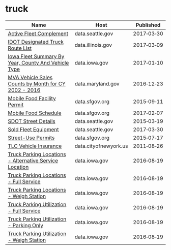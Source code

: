# truck

Name | Host | Published
---- | ---- | ---------
[Active Fleet Complement](../datasets/enxu-fgzb.md) | data.seattle.gov | 2017&#x2011;03&#x2011;30
[IDOT Designated Truck Route List](../datasets/fe97-gy9p.md) | data.illinois.gov | 2017&#x2011;03&#x2011;09
[Iowa Fleet Summary By Year, County And Vehicle Type](../datasets/6rrx-2vwt.md) | data.iowa.gov | 2017&#x2011;01&#x2011;10
[MVA Vehicle Sales Counts by Month for CY 2002 - 2016](../datasets/un65-7ipd.md) | data.maryland.gov | 2016&#x2011;12&#x2011;23
[Mobile Food Facility Permit](../datasets/rqzj-sfat.md) | data.sfgov.org | 2015&#x2011;09&#x2011;11
[Mobile Food Schedule](../datasets/jjew-r69b.md) | data.sfgov.org | 2017&#x2011;02&#x2011;07
[SDOT Street Details](../datasets/njkx-jbip.md) | data.seattle.gov | 2015&#x2011;03&#x2011;19
[Sold Fleet Equipment](../datasets/y6ef-jf2w.md) | data.seattle.gov | 2017&#x2011;03&#x2011;30
[Street-Use Permits](../datasets/b6tj-gt35.md) | data.sfgov.org | 2015&#x2011;07&#x2011;17
[TLC Vehicle Insurance](../datasets/cw8b-zbc3.md) | data.cityofnewyork.us | 2011&#x2011;08&#x2011;26
[Truck Parking Locations - Alternative Service Location](../datasets/p594-nfrt.md) | data.iowa.gov | 2016&#x2011;08&#x2011;19
[Truck Parking Locations - Full Service](../datasets/waz4-9ac7.md) | data.iowa.gov | 2016&#x2011;08&#x2011;19
[Truck Parking Locations - Weigh Station](../datasets/2sb8-ckmi.md) | data.iowa.gov | 2016&#x2011;08&#x2011;19
[Truck Parking Utilization - Full Service](../datasets/p796-qvyc.md) | data.iowa.gov | 2016&#x2011;08&#x2011;19
[Truck Parking Utilization - Parking Only](../datasets/4dfe-ikq6.md) | data.iowa.gov | 2016&#x2011;08&#x2011;19
[Truck Parking Utilization - Weigh Station](../datasets/pcia-gz2m.md) | data.iowa.gov | 2016&#x2011;08&#x2011;19

